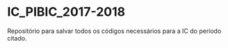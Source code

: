 # IC_PIBIC_2017-2018
Repositório para salvar todos os códigos necessários para a IC do período citado.
